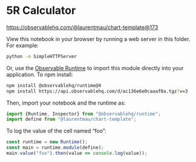 # 5R Calculator

https://observablehq.com/@laurentmau/chart-template@173

View this notebook in your browser by running a web server in this folder. For
example:

~~~sh
python -m SimpleHTTPServer
~~~

Or, use the [Observable Runtime](https://github.com/observablehq/runtime) to
import this module directly into your application. To npm install:

~~~sh
npm install @observablehq/runtime@4
npm install https://api.observablehq.com/d/ac136e6e0caaaf0a.tgz?v=3
~~~

Then, import your notebook and the runtime as:

~~~js
import {Runtime, Inspector} from "@observablehq/runtime";
import define from "@laurentmau/chart-template";
~~~

To log the value of the cell named “foo”:

~~~js
const runtime = new Runtime();
const main = runtime.module(define);
main.value("foo").then(value => console.log(value));
~~~
